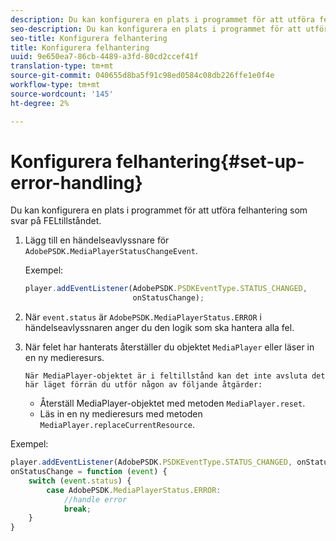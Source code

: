 ```yaml
---
description: Du kan konfigurera en plats i programmet för att utföra felhantering som svar på FELtillståndet.
seo-description: Du kan konfigurera en plats i programmet för att utföra felhantering som svar på FELtillståndet.
seo-title: Konfigurera felhantering
title: Konfigurera felhantering
uuid: 9e650ea7-86cb-4489-a3fd-80cd2ccef41f
translation-type: tm+mt
source-git-commit: 040655d8ba5f91c98ed0584c08db226ffe1e0f4e
workflow-type: tm+mt
source-wordcount: '145'
ht-degree: 2%

---
```



# Konfigurera felhantering{#set-up-error-handling}

Du kan konfigurera en plats i programmet för att utföra felhantering som svar på FELtillståndet.

1. Lägg till en händelseavlyssnare för `AdobePSDK.MediaPlayerStatusChangeEvent`.

   Exempel:

   ```js
   player.addEventListener(AdobePSDK.PSDKEventType.STATUS_CHANGED, 
                           onStatusChange);
   ```

1. När `event.status` är `AdobePSDK.MediaPlayerStatus.ERROR` i händelseavlyssnaren anger du den logik som ska hantera alla fel.
1. När felet har hanterats återställer du objektet `MediaPlayer` eller läser in en ny medieresurs.

       När MediaPlayer-objektet är i feltillstånd kan det inte avsluta det här läget förrän du utför någon av följande åtgärder:
   
   * Återställ MediaPlayer-objektet med metoden `MediaPlayer.reset`.
   * Läs in en ny medieresurs med metoden `MediaPlayer.replaceCurrentResource`.

<!--<a id="example_342CA5A8CD7C45BD88233C5BDBB17220"></a>-->

Exempel:

```js
player.addEventListener(AdobePSDK.PSDKEventType.STATUS_CHANGED, onStatusChange); 
onStatusChange = function (event) { 
    switch (event.status) { 
        case AdobePSDK.MediaPlayerStatus.ERROR: 
            //handle error 
            break; 
    } 
} 
```

